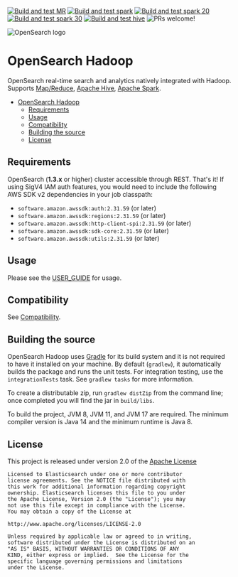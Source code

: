 [![Build and test MR](https://github.com/opensearch-project/opensearch-hadoop/actions/workflows/build_mr.yml/badge.svg)](https://github.com/opensearch-project/opensearch-hadoop/actions/workflows/build_mr.yml)
[![Build and test spark](https://github.com/opensearch-project/opensearch-hadoop/actions/workflows/build_spark.yml/badge.svg)](https://github.com/opensearch-project/opensearch-hadoop/actions/workflows/build_spark.yml)
[![Build and test spark 20](https://github.com/opensearch-project/opensearch-hadoop/actions/workflows/build_spark_20.yml/badge.svg)](https://github.com/opensearch-project/opensearch-hadoop/actions/workflows/build_spark_20.yml)
[![Build and test spark 30](https://github.com/opensearch-project/opensearch-hadoop/actions/workflows/build_spark_30.yml/badge.svg)](https://github.com/opensearch-project/opensearch-hadoop/actions/workflows/build_spark_30.yml)
[![Build and test hive](https://github.com/opensearch-project/opensearch-hadoop/actions/workflows/build_hive.yml/badge.svg)](https://github.com/opensearch-project/opensearch-hadoop/actions/workflows/build_hive.yml)
![PRs welcome!](https://img.shields.io/badge/PRs-welcome!-success)

![OpenSearch logo](OpenSearch.svg)

# OpenSearch Hadoop
OpenSearch real-time search and analytics natively integrated with Hadoop.
Supports [Map/Reduce](#mapreduce), [Apache Hive](#apache-hive), [Apache Spark](#apache-spark).

- [OpenSearch Hadoop](#opensearch-hadoop)
  - [Requirements](#requirements)
  - [Usage](#usage)
  - [Compatibility](#compatibility)
  - [Building the source](#building-the-source)
  - [License](#license)

## Requirements
OpenSearch (__1.3.x__ or higher) cluster accessible through REST. That's it!
If using SigV4 IAM auth features, you would need to include the following AWS SDK v2 dependencies in your job classpath:
- `software.amazon.awssdk:auth:2.31.59` (or later)
- `software.amazon.awssdk:regions:2.31.59` (or later)
- `software.amazon.awssdk:http-client-spi:2.31.59` (or later)
- `software.amazon.awssdk:sdk-core:2.31.59` (or later)
- `software.amazon.awssdk:utils:2.31.59` (or later)

## Usage

Please see the [USER_GUIDE](USER_GUIDE.md) for usage.

## Compatibility

See [Compatibility](COMPATIBILITY.md).

## Building the source

OpenSearch Hadoop uses [Gradle][] for its build system and it is not required to have it installed on your machine. By default (`gradlew`), it automatically builds the package and runs the unit tests. For integration testing, use the `integrationTests` task.
See `gradlew tasks` for more information.

To create a distributable zip, run `gradlew distZip` from the command line; once completed you will find the jar in `build/libs`.

To build the project, JVM 8, JVM 11, and JVM 17 are required. The minimum compiler version is Java 14 and the minimum runtime is Java 8.

## License
This project is released under version 2.0 of the [Apache License][]

```
Licensed to Elasticsearch under one or more contributor
license agreements. See the NOTICE file distributed with
this work for additional information regarding copyright
ownership. Elasticsearch licenses this file to you under
the Apache License, Version 2.0 (the "License"); you may
not use this file except in compliance with the License.
You may obtain a copy of the License at

http://www.apache.org/licenses/LICENSE-2.0

Unless required by applicable law or agreed to in writing,
software distributed under the License is distributed on an
"AS IS" BASIS, WITHOUT WARRANTIES OR CONDITIONS OF ANY
KIND, either express or implied.  See the License for the
specific language governing permissions and limitations
under the License.
```

[Hadoop]: http://hadoop.apache.org
[Apache License]: http://www.apache.org/licenses/LICENSE-2.0
[Gradle]: http://www.gradle.org/
